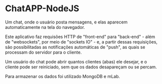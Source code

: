 # ChatAPP-NodeJS
Um chat, onde o usuário posta mensagens, e elas aparecem automaticamente na tela do navegador.

Este aplicativo faz requisões HTTP de "front-end" para "back-end" - além de "websockets", por meio de "sockets IO" - e, a partir dessas requisições, são possibilitadas as notificações automáticas de "push", as quais se processam do servidor para o cliente. 

Um usuário do chat pode abrir quantos clientes (abas) ele desejar, e o cliente pode ser reiniciado, sem que os dados desapareçam ou se percam. 

Para armazenar os dados foi utilizado MongoDB e mLab.


